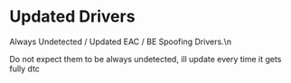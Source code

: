 # Updated Drivers
Always Undetected / Updated EAC / BE Spoofing Drivers.\n

Do not expect them to be always undetected, ill update every time it gets fully dtc
